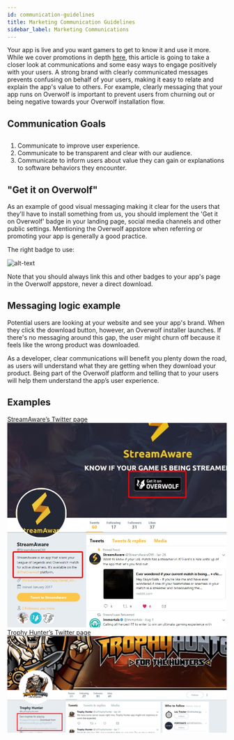 ```yaml
---
id: communication-guidelines
title: Marketing Communication Guidelines
sidebar_label: Marketing Communications
---
```


Your app is live and you want gamers to get to know it and use it more. While we cover promotions in depth [here](../topics/promoting-your-app), this article is going to take a closer look at communications and some easy ways to engage positively with your users. A strong brand with clearly communicated messages prevents confusing on behalf of your users, making it easy to relate and explain the app's value to others. For example, clearly messaging that your app runs on Overwolf is important to prevent users from churning out or being negative towards your Overwolf installation flow.

## Communication Goals

##
1. Communicate to improve user experience. 
2. Communicate to be transparent and clear with our audience.
3. Communicate to inform users about value they can gain or explanations to software behaviors they encounter.

## "Get it on Overwolf"

As an example of good visual messaging making it clear for the users that they'll have to install something from us, you should implement the 'Get it on Overwolf' badge in your landing page, social media channels and other public settings. Mentioning the Overwolf appstore when referring or promoting your app is generally a good practice. 

The right badge to use:

![alt-text](assets/overwolf-appstore-badge.png)

Note that you should always link this and other badges to your app's page in the Overwolf appstore, never a direct download. 

## Messaging logic example

Potential users are looking at your website and see your app's brand. When they click the download button, however, an Overwolf installer launches. If there's no messaging around this gap, the user might churn off because it feels like the wrong product was downloaded.

As a developer, clear communications will benefit you plenty down the road, as users will understand what they are getting when they download your product. Being part of the Overwolf platform and telling that to your users will help them understand the app’s user experience.

## Examples

<div class="box" data-slick='{"slidesToShow": 2}'>
  <a data-fancybox="gallery" data-caption="LoLwiz" href="../assets/communication-guidelines/streamaware-overwolf.jpg">
    StreamAware’s Twitter page
    <span class="thumb">
      <img src="../assets/communication-guidelines/streamaware-overwolf.jpg" alt="">
    </span>
  </a>
  <a data-fancybox="gallery" data-caption="PUBG Tracker" href="../assets/communication-guidelines/THtwitterdisc.png">
    Trophy Hunter’s Twitter page
    <span class="thumb">
      <img src="../assets/communication-guidelines/THtwitterdisc.png" alt="">
    </span>
  </a>
</div>
